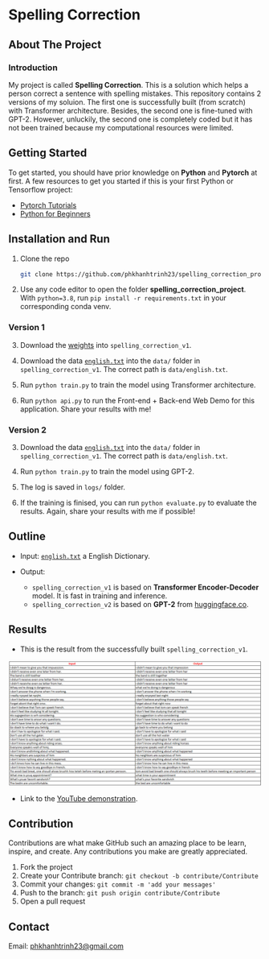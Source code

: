 # Spelling Correction


## About The Project


### Introduction

My project is called **Spelling Correction**. This is a solution which helps a person correct a sentence with spelling mistakes. This repository contains 2 versions of my soluion. The first one is successfully built (from scratch) with Transformer architecture. Besides, the second one is fine-tuned with GPT-2. However, unluckily, the second one is completely coded but it has not been trained because my computational resources were limited.

## Getting Started

To get started, you should have prior knowledge on **Python** and **Pytorch** at first. A few resources to get you started if this is your first Python or Tensorflow project:

- [Pytorch Tutorials](https://pytorch.org/tutorials/)
- [Python for Beginners](https://www.python.org/about/gettingstarted/)


## Installation and Run
1. Clone the repo

   ```sh
   git clone https://github.com/phkhanhtrinh23/spelling_correction_project.git
   ```
  
2. Use any code editor to open the folder **spelling_correction_project**. With `python=3.8`, run `pip install -r requirements.txt` in your corresponding conda venv.

### Version 1
3. Download the [weights](https://drive.google.com/drive/folders/19r7GYrIvAVtZWhJ_mDchJWWnbLMCvXZi?usp=sharing) into `spelling_correction_v1`.

4. Download the data [`english.txt`](https://drive.google.com/file/d/1uVAKtFW5OXJMO1clhF_vDZYVwWa_FDTL/view?usp=sharing) into the `data/` folder in `spelling_correction_v1`. The correct path is `data/english.txt`.

5. Run `python train.py` to train the model using Transformer architecture.

6. Run `python api.py` to run the Front-end + Back-end Web Demo for this application. Share your results with me!

### Version 2
3. Download the data [`english.txt`](https://drive.google.com/file/d/1uVAKtFW5OXJMO1clhF_vDZYVwWa_FDTL/view?usp=sharing) into the `data/` folder in `spelling_correction_v1`. The correct path is `data/english.txt`.

4. Run `python train.py` to train the model using GPT-2.

5. The log is saved in `logs/` folder.

6. If the training is finised, you can run `python evaluate.py` to evaluate the results. Again, share your results with me if possible!


## Outline

- Input: [`english.txt`](http://www.manythings.org/anki/) a English Dictionary.

- Output:
   - `spelling_correction_v1` is based on **Transformer Encoder-Decoder** model. It is fast in training and inference.
   - `spelling_correction_v2` is based on **GPT-2** from [huggingface.co](https://huggingface.co/gpt2-medium).

## Results
- This is the result from the successfully built `spelling_correction_v1`.

<img src="./spelling_correction_v1/images/output.png"/>

- Link to the [YouTube demonstration](https://youtu.be/J-JnNqeN9zU).


## Contribution

Contributions are what make GitHub such an amazing place to be learn, inspire, and create. Any contributions you make are greatly appreciated.

1. Fork the project
2. Create your Contribute branch: `git checkout -b contribute/Contribute`
3. Commit your changes: `git commit -m 'add your messages'`
4. Push to the branch: `git push origin contribute/Contribute`
5. Open a pull request


## Contact

Email: phkhanhtrinh23@gmail.com